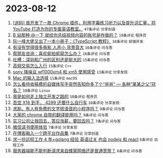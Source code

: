 # 2023-08-12

1. [[送码] 我开发了一款 Chrome 插件，利用字幕练习听力以及提升词汇量，将 YouTube 打造为你的专属英语教室。](https://www.v2ex.com/t/964624) `47条评论` `分享创造`
1. [B 站那种 @一下 就给你总结视频内容的账号是咋做的？](https://www.v2ex.com/t/964642) `19条评论` `程序员`
1. [阮一峰大佬又出了一本小册子：《TypeScript 教程》](https://www.v2ex.com/t/964635) `18条评论` `前端开发`
1. [有没有觉得很多电影 人声小 背景音大](https://www.v2ex.com/t/964661) `16条评论` `问与答`
1. [帮朋友咨询：喜欢偷拍偷窥怎么办？](https://www.v2ex.com/t/964652) `16条评论` `问与答`
1. [吐槽：深圳和广州的区别还是挺大的](https://www.v2ex.com/t/964638) `15条评论` `问与答`
1. [高频交易怎么入行](https://www.v2ex.com/t/964634) `15条评论` `C++`
1. [sony 降噪豆 wf1000xm4 和 xm5 使用感受](https://www.v2ex.com/t/964654) `13条评论` `分享发现`
1. [Mac 的输入法选择](https://www.v2ex.com/t/964645) `11条评论` `macOS`
1. [怎么看待收稿费的自媒体写手突然告知你多了个“爸爸“ — 各种“某某之父”冠名？](https://www.v2ex.com/t/964697) `10条评论` `Linux`
1. [我是如何走上独立开发之路的](https://www.v2ex.com/t/964695) `10条评论` `程序员`
1. [吾空 X16 到手， 4299 还要什么自行车](https://www.v2ex.com/t/964662) `10条评论` `分享发现`
1. [求助，有人有免费的文字转语音的小程序吗？](https://www.v2ex.com/t/964648) `9条评论` `问与答`
1. [大家的 chrome 自带的翻译能用吗？](https://www.v2ex.com/t/964622) `9条评论` `问与答`
1. [实习公司让我回去，答应涨薪，要回去吗？](https://www.v2ex.com/t/964706) `7条评论` `问与答`
1. [微信读书使用体验](https://www.v2ex.com/t/964657) `7条评论` `分享发现`
1. [在博客融入一个跨平台作品集](https://www.v2ex.com/t/964621) `7条评论` `分享创造`
1. [求一份远程工作 4 年+golang 经验 英语过关 也会 nodejs 和 react](https://www.v2ex.com/t/964649) `6条评论` `远程工作`
1. [服务器端能不能判断请求来自蜂窝网络还是普通宽带？](https://www.v2ex.com/t/964620) `6条评论` `问与答`
